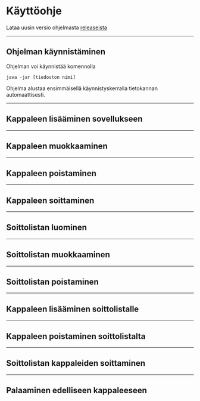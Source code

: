 Käyttöohje
=====

Lataa uusin versio ohjelmasta [releaseista](https://github.com/HoolaBoola/ot-harjoitustyo/releases)

----

Ohjelman käynnistäminen
----

Ohjelman voi käynnistää komennolla

 `java -jar [tiedoston nimi]`

Ohjelma alustaa ensimmäisellä käynnistyskerralla tietokannan automaattisesti.


----
Kappaleen lisääminen sovellukseen
-----



----
Kappaleen muokkaaminen
-----

----
Kappaleen poistaminen
-----

----
Kappaleen soittaminen
-----

----
Soittolistan luominen
----

-----
Soittolistan muokkaaminen
----

-----
Soittolistan poistaminen
----

-----
Kappaleen lisääminen soittolistalle
----

-----
Kappaleen poistaminen soittolistalta
----

-----
Soittolistan kappaleiden soittaminen
----

-----
Palaaminen edelliseen kappaleeseen
----


